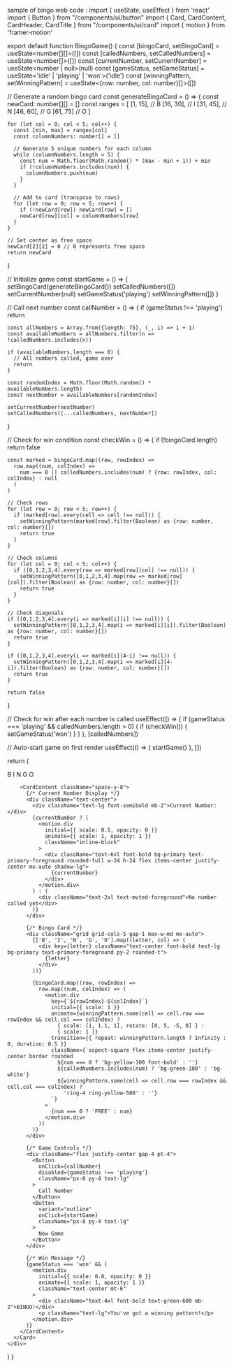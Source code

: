 sample of bingo web code :   import { useState, useEffect } from 'react'
import { Button } from "/components/ui/button"
import { Card, CardContent, CardHeader, CardTitle } from "/components/ui/card"
import { motion } from 'framer-motion'

export default function BingoGame() {
  const [bingoCard, setBingoCard] = useState<number[][]>([])
  const [calledNumbers, setCalledNumbers] = useState<number[]>([])
  const [currentNumber, setCurrentNumber] = useState<number | null>(null)
  const [gameStatus, setGameStatus] = useState<'idle' | 'playing' | 'won'>('idle')
  const [winningPattern, setWinningPattern] = useState<{row: number, col: number}[]>([])

  // Generate a random bingo card
  const generateBingoCard = () => {
    const newCard: number[][] = []
    const ranges = [
      [1, 15],   // B
      [16, 30],  // I
      [31, 45],  // N
      [46, 60],  // G
      [61, 75]   // O
    ]

    for (let col = 0; col < 5; col++) {
      const [min, max] = ranges[col]
      const columnNumbers: number[] = []
      
      // Generate 5 unique numbers for each column
      while (columnNumbers.length < 5) {
        const num = Math.floor(Math.random() * (max - min + 1)) + min
        if (!columnNumbers.includes(num)) {
          columnNumbers.push(num)
        }
      }
      
      // Add to card (transpose to rows)
      for (let row = 0; row < 5; row++) {
        if (!newCard[row]) newCard[row] = []
        newCard[row][col] = columnNumbers[row]
      }
    }

    // Set center as free space
    newCard[2][2] = 0 // 0 represents free space
    return newCard
  }

  // Initialize game
  const startGame = () => {
    setBingoCard(generateBingoCard())
    setCalledNumbers([])
    setCurrentNumber(null)
    setGameStatus('playing')
    setWinningPattern([])
  }

  // Call next number
  const callNumber = () => {
    if (gameStatus !== 'playing') return
    
    const allNumbers = Array.from({length: 75}, (_, i) => i + 1)
    const availableNumbers = allNumbers.filter(n => !calledNumbers.includes(n))
    
    if (availableNumbers.length === 0) {
      // All numbers called, game over
      return
    }
    
    const randomIndex = Math.floor(Math.random() * availableNumbers.length)
    const nextNumber = availableNumbers[randomIndex]
    
    setCurrentNumber(nextNumber)
    setCalledNumbers([...calledNumbers, nextNumber])
  }

  // Check for win condition
  const checkWin = () => {
    if (!bingoCard.length) return false
    
    const marked = bingoCard.map((row, rowIndex) => 
      row.map((num, colIndex) => 
        num === 0 || calledNumbers.includes(num) ? {row: rowIndex, col: colIndex} : null
      )
    )
    
    // Check rows
    for (let row = 0; row < 5; row++) {
      if (marked[row].every(cell => cell !== null)) {
        setWinningPattern(marked[row].filter(Boolean) as {row: number, col: number}[])
        return true
      }
    }
    
    // Check columns
    for (let col = 0; col < 5; col++) {
      if ([0,1,2,3,4].every(row => marked[row][col] !== null)) {
        setWinningPattern([0,1,2,3,4].map(row => marked[row][col]).filter(Boolean) as {row: number, col: number}[])
        return true
      }
    }
    
    // Check diagonals
    if ([0,1,2,3,4].every(i => marked[i][i] !== null)) {
      setWinningPattern([0,1,2,3,4].map(i => marked[i][i]).filter(Boolean) as {row: number, col: number}[])
      return true
    }
    
    if ([0,1,2,3,4].every(i => marked[i][4-i] !== null)) {
      setWinningPattern([0,1,2,3,4].map(i => marked[i][4-i]).filter(Boolean) as {row: number, col: number}[])
      return true
    }
    
    return false
  }

  // Check for win after each number is called
  useEffect(() => {
    if (gameStatus === 'playing' && calledNumbers.length > 0) {
      if (checkWin()) {
        setGameStatus('won')
      }
    }
  }, [calledNumbers])

  // Auto-start game on first render
  useEffect(() => {
    startGame()
  }, [])

  return (
    <div className="min-h-screen bg-gradient-to-b from-blue-50 to-indigo-100 py-8 px-4">
      <Card className="max-w-4xl mx-auto">
        <CardHeader>
          <CardTitle className="text-3xl font-bold text-center">
            <span className="text-red-500">B</span>
            <span className="text-yellow-500">I</span>
            <span className="text-blue-500">N</span>
            <span className="text-green-500">G</span>
            <span className="text-purple-500">O</span>
          </CardTitle>
        </CardHeader>
        
        <CardContent className="space-y-8">
          {/* Current Number Display */}
          <div className="text-center">
            <div className="text-lg font-semibold mb-2">Current Number:</div>
            {currentNumber ? (
              <motion.div
                initial={{ scale: 0.5, opacity: 0 }}
                animate={{ scale: 1, opacity: 1 }}
                className="inline-block"
              >
                <div className="text-6xl font-bold bg-primary text-primary-foreground rounded-full w-24 h-24 flex items-center justify-center mx-auto shadow-lg">
                  {currentNumber}
                </div>
              </motion.div>
            ) : (
              <div className="text-2xl text-muted-foreground">No number called yet</div>
            )}
          </div>

          {/* Bingo Card */}
          <div className="grid grid-cols-5 gap-1 max-w-md mx-auto">
            {['B', 'I', 'N', 'G', 'O'].map((letter, col) => (
              <div key={letter} className="text-center font-bold text-lg bg-primary text-primary-foreground py-2 rounded-t">
                {letter}
              </div>
            ))}
            
            {bingoCard.map((row, rowIndex) => 
              row.map((num, colIndex) => (
                <motion.div
                  key={`${rowIndex}-${colIndex}`}
                  initial={{ scale: 1 }}
                  animate={winningPattern.some(cell => cell.row === rowIndex && cell.col === colIndex) ? 
                    { scale: [1, 1.1, 1], rotate: [0, 5, -5, 0] } : 
                    { scale: 1 }}
                  transition={{ repeat: winningPattern.length ? Infinity : 0, duration: 0.5 }}
                  className={`aspect-square flex items-center justify-center border rounded 
                    ${num === 0 ? 'bg-yellow-100 font-bold' : ''}
                    ${calledNumbers.includes(num) ? 'bg-green-100' : 'bg-white'}
                    ${winningPattern.some(cell => cell.row === rowIndex && cell.col === colIndex) ? 
                      'ring-4 ring-yellow-500' : ''}
                  `}
                >
                  {num === 0 ? 'FREE' : num}
                </motion.div>
              ))
            )}
          </div>

          {/* Game Controls */}
          <div className="flex justify-center gap-4 pt-4">
            <Button 
              onClick={callNumber}
              disabled={gameStatus !== 'playing'}
              className="px-8 py-4 text-lg"
            >
              Call Number
            </Button>
            <Button 
              variant="outline" 
              onClick={startGame}
              className="px-8 py-4 text-lg"
            >
              New Game
            </Button>
          </div>

          {/* Win Message */}
          {gameStatus === 'won' && (
            <motion.div
              initial={{ scale: 0.8, opacity: 0 }}
              animate={{ scale: 1, opacity: 1 }}
              className="text-center mt-6"
            >
              <div className="text-4xl font-bold text-green-600 mb-2">BINGO!</div>
              <p className="text-lg">You've got a winning pattern!</p>
            </motion.div>
          )}
        </CardContent>
      </Card>
    </div>
  )
}

